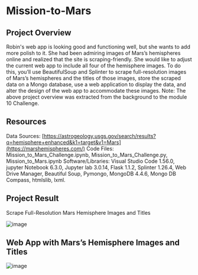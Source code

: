 # Mission-to-Mars

## Project Overview
Robin's web app is looking good and functioning well, but she wants to add more polish to it. She had been admiring images of Mars’s hemispheres online and realized that the site is scraping-friendly. She would like to adjust the current web app to include all four of the hemisphere images. To do this, you’ll use BeautifulSoup and Splinter to scrape full-resolution images of Mars’s hemispheres and the titles of those images, store the scraped data on a Mongo database, use a web application to display the data, and alter the design of the web app to accommodate these images.
Note: The above project overview was extracted from the background to the module 10 Challenge.
## Resources
Data Sources: [https://astrogeology.usgs.gov/search/results?q=hemisphere+enhanced&k1=target&v1=Mars](https://marshemispheres.com/)
Code Files: Mission_to_Mars_Challenge.ipynb, Mission_to_Mars_Challenge.py, Mission_to_Mars.ipynb
Software/Libraries: Visual Studio Code 1.56.0, jupyter Notebook 6.3.0, Jupyter lab 3.0.14, Flask 1.1.2, Splinter 1.26.4, Web Drive Manager, Beautiful Soup, Pymongo, MongoDB 4.4.6, Mongo DB Compass, htmlslib, lxml.
## Project Result
Scrape Full-Resolution Mars Hemisphere Images and Titles

![image](https://user-images.githubusercontent.com/96215773/174544726-3aa9200b-7613-45d5-812c-05f5d26fe7d3.png)

## Web App with Mars’s Hemisphere Images and Titles

![image](https://user-images.githubusercontent.com/96215773/174545075-9a5ee121-5cf7-41e1-ad34-93ae34df6185.png)
